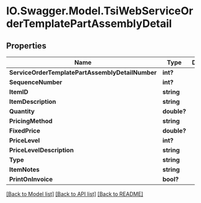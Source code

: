 # IO.Swagger.Model.TsiWebServiceOrderTemplatePartAssemblyDetail
## Properties

Name | Type | Description | Notes
------------ | ------------- | ------------- | -------------
**ServiceOrderTemplatePartAssemblyDetailNumber** | **int?** |  | [optional] 
**SequenceNumber** | **int?** |  | [optional] 
**ItemID** | **string** |  | [optional] 
**ItemDescription** | **string** |  | [optional] 
**Quantity** | **double?** |  | [optional] 
**PricingMethod** | **string** |  | [optional] 
**FixedPrice** | **double?** |  | [optional] 
**PriceLevel** | **int?** |  | [optional] 
**PriceLevelDescription** | **string** |  | [optional] 
**Type** | **string** |  | [optional] 
**ItemNotes** | **string** |  | [optional] 
**PrintOnInvoice** | **bool?** |  | [optional] 

[[Back to Model list]](../README.md#documentation-for-models) [[Back to API list]](../README.md#documentation-for-api-endpoints) [[Back to README]](../README.md)

